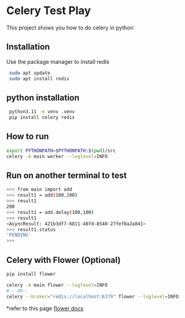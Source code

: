 # Celery Test Play

This project shows you how to do celery in python

## Installation

Use the package manager to install redis

```bash
 sudo apt update
 sudo apt install redis
 ``` 

 ## python installation

 ```bash
  python3.11 -m venv .venv
  pip install celery redis
  ```

  ## How to run

  ```bash
  export PYTHONPATH=$PYTHONPATH:$(pwd)/src
  celery -A main worker --loglevel=INFO
  ```

## Run on another terminal to test

```bash
>>> from main import add
>>> result1 = add(100,100)
>>> result1
200
>>> result1 = add.delay(100,100)
>>> result1
<AsyncResult: 421b3df7-6811-48fd-8540-27fef8a2a841>
>>> result1.status
'PENDING'
>>> 
```
## Celery with Flower (Optional)

```bash
pip install flower

celery -A main flower --loglevel=INFO
# --OR--
celery --broker="redis://localhost:6379" flower --loglevel=INFO
```
*refer to this page [flower docs](https://flower.readthedocs.io/en/latest/install.html#usage)
